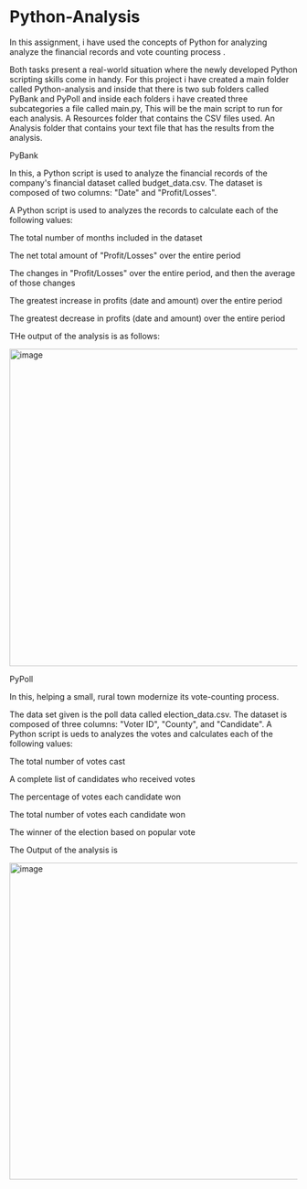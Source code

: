 # Python-Analysis


In this assignment, i have used the concepts of Python for analyzing analyze the financial records and vote counting process . 

Both tasks present a real-world situation where the newly developed Python scripting skills come in handy.
For this project i have created  a main folder called Python-analysis and 
inside that there is two sub folders called PyBank and PyPoll
and inside each folders i have created three subcategories a file called main.py, This will be the main script to run for each analysis.
A Resources folder that contains the CSV files used. 
An Analysis folder that contains your text file that has the results from the analysis.


PyBank

In this,  a Python script is used to analyze the financial records of the company's financial dataset called budget_data.csv. The dataset is composed of two columns: "Date" and "Profit/Losses".

A Python script is used to analyzes the records to calculate each of the following values:

The total number of months included in the dataset

The net total amount of "Profit/Losses" over the entire period

The changes in "Profit/Losses" over the entire period, and then the average of those changes

The greatest increase in profits (date and amount) over the entire period

The greatest decrease in profits (date and amount) over the entire period

THe output of the analysis is as follows:

<img width="555" alt="image" src="https://user-images.githubusercontent.com/116701851/209395504-37bdc741-9b78-4d4f-ac80-c158c1bb3211.png">



PyPoll

In this, helping a small, rural town modernize its vote-counting process.

The data set given is the poll data called election_data.csv. The dataset is composed of three columns: "Voter ID", "County", and "Candidate". 
A Python script is ueds to analyzes the votes and calculates each of the following values:

The total number of votes cast

A complete list of candidates who received votes

The percentage of votes each candidate won

The total number of votes each candidate won

The winner of the election based on popular vote

The Output of the analysis is 




<img width="554" alt="image" src="https://user-images.githubusercontent.com/116701851/209395251-dee8d211-7693-4703-b1bb-fdc200358dea.png">











